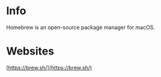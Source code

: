 # Info
Homebrew is an open-source package manager for macOS.

# Websites
[https://brew.sh/](https://brew.sh/)
